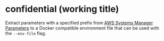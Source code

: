 # confidential (working title)

Extract parameters with a specified prefix from [AWS Systems Manager Parameters](http://docs.aws.amazon.com/systems-manager/latest/userguide/sysman-paramstore-working.html) to a Docker compatible environment file that can be used with the `--env-file` flag.
